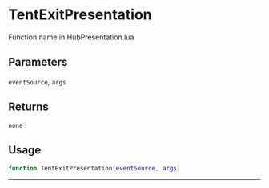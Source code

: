 # TentExitPresentation
Function name in HubPresentation.lua
## Parameters
`eventSource`, `args`
## Returns
`none`
## Usage
```lua
function TentExitPresentation(eventSource, args)
```
---
